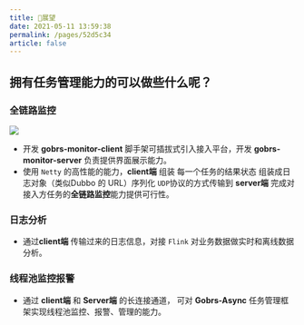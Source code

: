 ```yaml
---
title: 🍊展望
date: 2021-05-11 13:59:38
permalink: /pages/52d5c34
article: false
---
```


## 拥有任务管理能力的可以做些什么呢？

### 全链路监控

![](https://kevin-cloud-dubbo.oss-cn-beijing.aliyuncs.com/gobrs-async/gobrs-jgzw.png)

* 开发 **gobrs-monitor-client** 脚手架可插拔式引入接入平台，开发 **gobrs-monitor-server** 负责提供界面展示能力。
* 使用 <code>Netty</code> 的高性能的能力，**client端** 组装 每一个任务的结果状态 组装成日志对象（类似Dubbo 的 URL）序列化 <code>UDP</code>协议的方式传输到
**server端** 完成对 接入方任务的**全链路监控**能力提供可行性。

### 日志分析
* 通过**client端** 传输过来的日志信息，对接 <code>Flink</code> 对业务数据做实时和离线数据分析。
### 线程池监控报警
* 通过 **client端** 和 **Server端** 的长连接通道， 可对 **Gobrs-Async** 任务管理框架实现线程池监控、报警、管理的能力。


